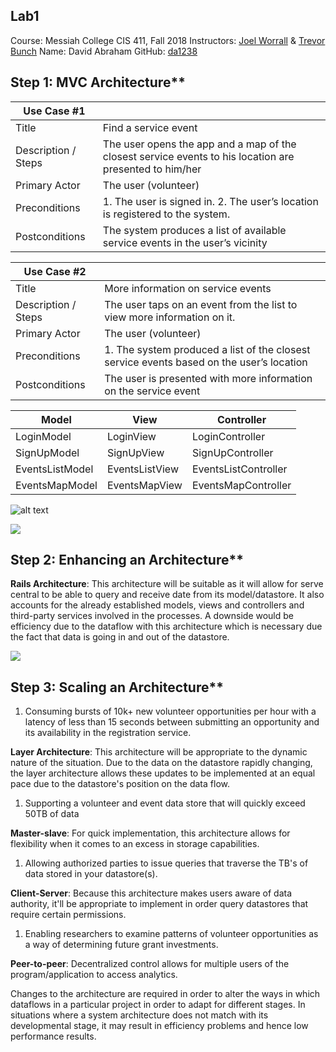 ## Lab1
Course: Messiah College CIS 411, Fall 2018 Instructors: [Joel Worrall](https://github.com/tangollama) & [Trevor Bunch](https://github.com/trevordbunch) Name: David Abraham GitHub: [da1238](https://github.com/da1238) 

## Step 1: MVC Architecture**

| **Use Case #1**       |                                                                                                         |
|---------------------|---------------------------------------------------------------------------------------------------------|
| Title               | Find a service event                                                                                    |
| Description / Steps | The user opens the app and a map of the closest service events to his location are presented to him/her |
| Primary Actor       | The user (volunteer)                                                                                    |
| Preconditions       | 1. The user is signed in. 2. The user’s location is registered to the system.                           |
| Postconditions      | The system produces a list of available service events in the user’s vicinity                           |

| **Use Case #2**       |                                                                                                         |
|---------------------|---------------------------------------------------------------------------------------------------------|
| Title               | More information on service events                                                                                   |
| Description / Steps | The user taps on an event from the list to view more information on it. |
| Primary Actor       | The user (volunteer)                                                                                    |
| Preconditions       | 1. The system produced a list of the closest service events based on the user’s location                        |
| Postconditions      | The user is presented with more information on the service event                        |



| Model           | View           | Controller           |
|-----------------|----------------|----------------------|
| LoginModel      | LoginView      | LoginController      |
| SignUpModel     | SignUpView     | SignUpController     |
| EventsListModel | EventsListView | EventsListController |
| EventsMapModel  | EventsMapView  | EventsMapController  |

![alt text](https://raw.githubusercontent.com/username/projectname/branch/path/to/img.png)



**![](blob:https://euangoddard.github.io/1ee129e6-2b8e-4d2d-b2f7-04cc2d9b0e04)**

## Step 2: Enhancing an Architecture**

**Rails Architecture**: This architecture will be suitable as it will allow for serve central to be able to query and receive date from its model/datastore. It also accounts for the already established models, views and controllers and third-party services involved in the processes. A downside would be efficiency due to the dataflow with this architecture which is necessary due the fact that data is going in and out of the datastore.

![](blob:https://euangoddard.github.io/f8f91dc6-f66f-40e8-b424-31215f95a366)

## Step 3: Scaling an Architecture**

1.  Consuming bursts of 10k+ new volunteer opportunities per hour with a latency of less than 15 seconds between submitting an opportunity and its availability in the registration service.

**Layer Architecture**: This architecture will be appropriate to the dynamic nature of the situation. Due to the data on the datastore rapidly changing, the layer architecture allows these updates to be implemented at an equal pace due to the datastore's position on the data flow.

1.  Supporting a volunteer and event data store that will quickly exceed 50TB of data

**Master-slave**: For quick implementation, this architecture allows for flexibility when it comes to an excess in storage capabilities.

1.  Allowing authorized parties to issue queries that traverse the TB's of data stored in your datastore(s).

**Client-Server**: Because this architecture makes users aware of data authority, it'll be appropriate to implement in order query datastores that require certain permissions.

1.  Enabling researchers to examine patterns of volunteer opportunities as a way of determining future grant investments.

**Peer-to-peer**: Decentralized control allows for multiple users of the program/application to access analytics.

Changes to the architecture are required in order to alter the ways in which dataflows in a particular project in order to adapt for different stages. In situations where a system architecture does not match with its developmental stage, it may result in efficiency problems and hence low performance results.
